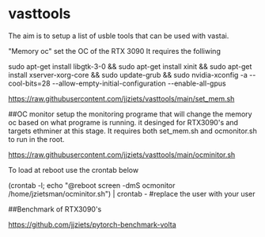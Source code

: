 # vasttools

The aim is to setup a list of usble tools that can be used with vastai.

"Memory oc"
set the OC of the RTX 3090
It requires the folliwing

sudo apt-get install libgtk-3-0 && sudo apt-get install xinit && sudo apt-get install xserver-xorg-core && sudo update-grub && sudo nvidia-xconfig -a --cool-bits=28 --allow-empty-initial-configuration --enable-all-gpus

https://raw.githubusercontent.com/jjziets/vasttools/main/set_mem.sh


##OC monitor
setup the monitoring programe that will change the memory oc based on what programe is running. it desinged for RTX3090's and targets ethminer at this stage.
It requires both set_mem.sh and ocmonitor.sh to run in the root.

https://raw.githubusercontent.com/jjziets/vasttools/main/ocminitor.sh

To load at reboot use the crontab below

(crontab -l; echo "@reboot screen -dmS ocmonitor /home/jzietsman/ocminitor.sh") | crontab -  #replace the user with your user

##Benchmark of RTX3090's

https://github.com/jjziets/pytorch-benchmark-volta


